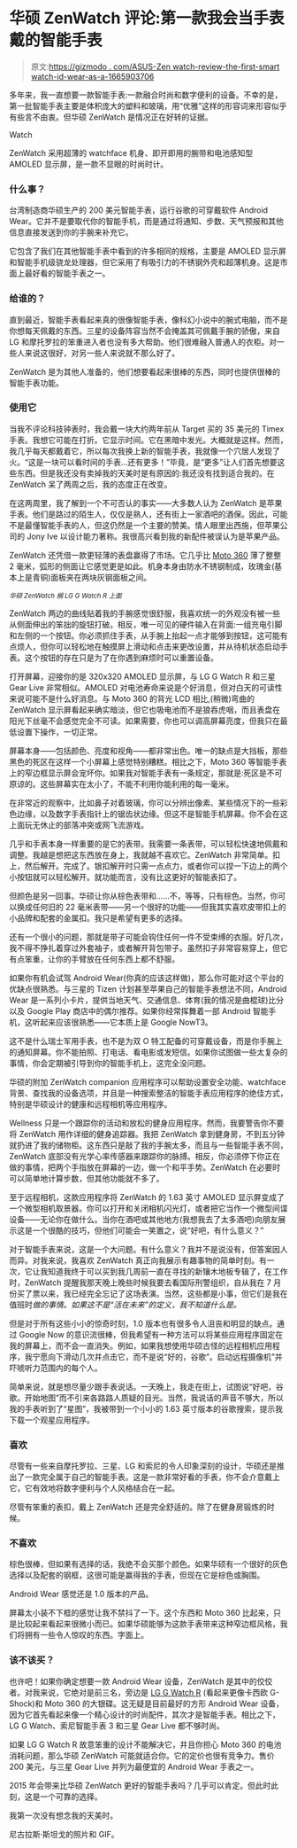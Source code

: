 # 华硕 ZenWatch 评论:第一款我会当手表戴的智能手表

> 原文:[https://gizmodo . com/ASUS-Zen watch-review-the-first-smart watch-id-wear-as-a-1665903706](https://gizmodo.com/asus-zenwatch-review-the-first-smartwatch-id-wear-as-a-1665903706)

多年来，我一直想要一款智能手表:一款融合时尚和数字便利的设备。不幸的是，第一批智能手表主要是体积庞大的塑料和玻璃，用“优雅”这样的形容词来形容似乎有些言不由衷。但华硕 ZenWatch 是情况正在好转的证据。

Watch

ZenWatch 采用超薄的 watchface 机身、即开即用的腕带和电池感知型 AMOLED 显示屏，是一款不显眼的时尚时计。

### **什么事？**

台湾制造商华硕生产的 200 美元智能手表，运行谷歌的可穿戴软件 Android Wear。它并不是要取代你的智能手机，而是通过将通知、步数、天气预报和其他信息直接发送到你的手腕来补充它。

它包含了我们在其他智能手表中看到的许多相同的规格，主要是 AMOLED 显示屏和智能手机级骁龙处理器，但它采用了有吸引力的不锈钢外壳和超薄机身。这是市面上最好看的智能手表之一。

### **给谁的？**

直到最近，智能手表看起来真的很像智能手表，像科幻小说中的腕式电脑，而不是你想每天佩戴的东西。三星的设备阵容当然不会掩盖其可佩戴手腕的骄傲，来自 LG 和摩托罗拉的笨重进入者也没有多大帮助。他们很难融入普通人的衣柜。对一些人来说这很好，对另一些人来说就不那么好了。

ZenWatch 是为其他人准备的，他们想要看起来很棒的东西，同时也提供很棒的智能手表功能。

### **使用它**

当我不评论科技钟表时，我会戴一块大约两年前从 Target 买的 35 美元的 Timex 手表。我想它可能在打折。它显示时间。它在黑暗中发光。大概就是这样。然而，我几乎每天都戴着它，所以每次我换上新的智能手表，我就像一个穴居人发现了火。“这是一块可以看时间的手表...还有更多！”毕竟，是“更多”让人们首先想要这些东西。但是我还没有卖掉我的天美时是有原因的:我还没有找到适合我的。在 ZenWatch 呆了两周之后，我的态度正在改变。

在这两周里，我了解到一个不可否认的事实——大多数人认为 ZenWatch 是苹果手表。他们是路过的陌生人，仅仅是熟人，还有街上一家酒吧的酒保。因此，可能不是最懂智能手表的人，但这仍然是一个主要的赞美。情人眼里出西施，但苹果公司的 Jony Ive 以设计能力著称。我很高兴看到我的新配件被误认为是苹果产品。

ZenWatch 还凭借一款更轻薄的表盘赢得了市场。它几乎比 [Moto 360](https://gizmodo.com/moto-360-smartwatch-review-you-were-the-chosen-one-1633200545) 薄了整整 2 毫米，弧形的侧面让它感觉更是如此。机身本身由防水不锈钢制成，玫瑰金(基本上是青铜)面板夹在两块灰钢面板之间。

<small>*华硕 ZenWatch 搁 LG G Watch R 上面*</small>

ZenWatch 两边的曲线贴着我的手腕感觉很舒服，我喜欢统一的外观没有被一些从侧面伸出的笨拙的旋钮打破。相反，唯一可见的硬件输入在背面:一组充电引脚和左侧的一个按钮。你必须抓住手表，从手腕上抬起一点才能够到按钮，这可能有点烦人，但你可以轻松地在触摸屏上滑动和点击来更改设置，并从待机状态启动手表。这个按钮的存在只是为了在你遇到麻烦时可以重置设备。

打开屏幕，迎接你的是 320x320 AMOLED 显示屏，与 LG G Watch R 和三星 Gear Live 非常相似。AMOLED 对电池寿命来说是个好消息，但对白天的可读性来说可能不是什么好消息。与 Moto 360 的背光 LCD 相比,(稍微)弯曲的 ZenWatch 显示屏看起来确实暗淡，但它也吸电池而不是狼吞虎咽，而且表盘在阳光下丝毫不会感觉完全不可读。如果需要，你也可以调高屏幕亮度，但我只在最低设置下操作，一切正常。

屏幕本身——包括颜色、亮度和视角——都非常出色。唯一的缺点是大挡板，那些黑色的死区在这样一个小屏幕上感觉特别糟糕。相比之下，Moto 360 等智能手表上的窄边框显示屏会宠坏你。如果我对智能手表有一条规定，那就是:死区是不可原谅的。这些屏幕实在太小了，不能不利用你能利用的每一毫米。

在非常近的观察中，比如鼻子对着玻璃，你可以分辨出像素、某些情况下的一些彩色边缘，以及数字手表指针上的锯齿状边缘。但这不是智能手机屏幕。你不会在这上面玩无休止的部落冲突或网飞流游戏。

几乎和手表本身一样重要的是它的表带。我需要一条表带，可以轻松快速地佩戴和调整。我越是想把这东西放在身上，我就越不喜欢它。ZenWatch 非常简单。扣上，然后解开。完成了。银扣解开时只需一点点力，或者你可以捏一下边上的两个小按钮就可以轻松解开。就功能而言，没有比这更好的智能表扣了。

但颜色是另一回事。华硕让你从棕色表带和……不，等等，只有棕色。当然，你可以换成任何旧的 22 毫米表带——另一个很好的功能——但我其实喜欢皮带扣上的小品牌和配套的金属扣。我只是希望有更多的选择。

还有一个很小的问题，那就是带子可能会钩住任何一件不受束缚的衣服。好几次，我不得不挣扎着穿过外套袖子，或者解开背包带子。虽然扣子非常容易穿上，但它有点笨重，让你的手臂放在任何东西上都不舒服。

如果你有机会试驾 Android Wear(你真的应该这样做)，那么你可能对这个平台的优缺点很熟悉。与三星的 Tizen 计划甚至苹果自己的智能手表想法不同，Android Wear 是一系列小卡片，提供当地天气、交通信息、体育(我的情况是曲棍球)比分以及 Google Play 商店中的偶尔推荐。如果你经常挥舞着一部 Android 智能手机，这听起来应该很熟悉——它本质上是 Google NowT3。

这不是什么瑞士军用手表，也不是为双 O 特工配备的可穿戴设备，而是你手腕上的通知屏幕。你不能拍照、打电话、看电影或发短信。如果你试图做一些太复杂的事情，你会定期被引导到你的智能手机上，这完全没问题。

华硕的附加 ZenWatch companion 应用程序可以帮助设置安全功能、watchface 背景、查找我的设备选项，并且是一种搜索整洁的智能手表应用程序的绝佳方式，特别是华硕设计的健康和远程相机等应用程序。

Wellness 只是一个跟踪你的活动和放松的健身应用程序。然而，我要警告你不要将 ZenWatch 用作详细的健身追踪器。我把 ZenWatch 拿到健身房，不到五分钟就扔进了我的储物柜。这东西只是敲了我的手腕太多，而且与一些智能手表不同，ZenWatch 底部没有光学心率传感器来跟踪你的脉搏。相反，你必须停下你正在做的事情，把两个手指放在屏幕的一边，做一个和平手势。ZenWatch 在必要时可以简单地计算步数，但其他功能就不多了。

至于远程相机，这款应用程序将 ZenWatch 的 1.63 英寸 AMOLED 显示屏变成了一个微型相机取景器。你可以打开和关闭相机闪光灯，或者把它当作一个微型间谍设备——无论你在做什么。当你在酒吧或其他地方(我想我去了太多酒吧)向朋友展示这是一个很酷的技巧，但他们可能会一笑置之，说“好吧，有什么意义？”

对于智能手表来说，这是一个大问题。有什么意义？我并不是说没有，但答案因人而异。对我来说，我喜欢 ZenWatch 真正向我展示有趣事物的简单时刻。有一次，它让我知道我终于可以买到我几周前一直在寻找的新镶木地板专辑了，在工作时，ZenWatch 提醒我那天晚上晚些时候我要去看国际刑警组织，自从我在 7 月份买了票以来，我已经完全忘记了这场表演。当然，这些都是小事，但它们是我在值班时*做的事情。如果这不是“活在未来”的定义，我不知道什么是。*

但是对于所有这些小小的惊奇时刻，1.0 版本也有很多令人沮丧和明显的缺点。通过 Google Now 的意识流很棒，但我希望有一种方法可以将某些应用程序固定在我的屏幕上，而不会一直消失。例如，如果我想使用华硕古怪的远程相机应用程序，我宁愿向下滑动几次并点击它，而不是说“好的，谷歌”。启动远程摄像机”并吓唬听力范围内的每个人。

简单来说，就是想尽量少跟手表说话。一天晚上，我走在街上，试图说“好吧，谷歌。开始地图”而不引来各路路人质疑的目光。当然，我说话的声音不够大，所以我的手表听到了“星图”，我被带到一个小小的 1.63 英寸版本的谷歌搜索，提示我下载一个观星应用程序。

### **喜欢**

尽管有一些来自摩托罗拉、三星、LG 和索尼的令人印象深刻的设计，华硕还是推出了一款完全属于自己的智能手表。这是一款非常好看的手表，你不会介意戴上它，它有效地将数字便利与个人风格结合在一起。

尽管有笨重的表扣，戴上 ZenWatch 还是完全舒适的。除了在健身房锻炼的时候。

### **不喜欢**

棕色很棒，但如果有选择的话，我绝不会买那个颜色。如果华硕有一个很好的灰色选择以及配套的钢框，这很可能是赢得我的手表，但现在它是棕色或胸围。

Android Wear 感觉还是 1.0 版本的产品。

屏幕太小装不下框的感觉让我不禁抖了一下。这个东西和 Moto 360 比起来，只是比较起来看起来很微小而已。如果华硕能够为这款手表带来这种窄边框风格，我们将拥有一些令人惊叹的东西。字面上。

### **该不该买？**

也许吧！如果你确定想要一款 Android Wear 设备，ZenWatch 是其中的佼佼者。对我来说，它绝对是前三名，旁边是 [LG G Watch R](https://gizmodo.com/lg-g-watch-r-review-worthy-of-your-wrist-even-if-andr-1652833562) (看起来更像卡西欧 G-Shock)和 Moto 360 的大银碟。这无疑是目前最好的方形 Android Wear 设备，因为它首先看起来像一个精心设计的时尚配件，其次才是智能手表。相比之下，LG G Watch、索尼智能手表 3 和三星 Gear Live 都不够时尚。

如果 LG G Watch R 故意笨重的设计不能解决它，并且你担心 Moto 360 的电池消耗问题，那么华硕 ZenWatch 可能就适合你。它的定价也很有竞争力。售价 200 美元，与三星 Gear Live 并列为最便宜的 Android Wear 手表之一。

2015 年会带来比华硕 ZenWatch 更好的智能手表吗？几乎可以肯定。但此时此刻，这是一个可靠的选择。

我第一次没有想念我的天美时。

尼古拉斯·斯坦戈的照片和 GIF。
